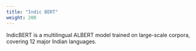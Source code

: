 ```yaml
---
title: "Indic BERT"
weight: 200
---
```


IndicBERT is a multilingual ALBERT model trained on large-scale corpora, covering 12 major Indian languages.